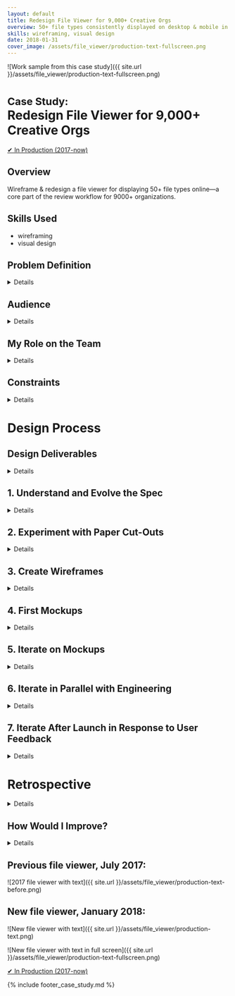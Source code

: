 ```yaml
---
layout: default
title: Redesign File Viewer for 9,000+ Creative Orgs
overview: 50+ file types consistently displayed on desktop & mobile in "as close to a perfect release as we've had."
skills: wireframing, visual design
date: 2018-01-31
cover_image: /assets/file_viewer/production-text-fullscreen.png
---
```


![Work sample from this case study]({{ site.url }}/assets/file_viewer/production-text-fullscreen.png)

# <small>Case Study:</small> <br />Redesign File Viewer for 9,000+ Creative Orgs

<a href="https://www.submittable.com/" type="button" class="btn btn-success" target="_blank">&#10004; In Production (2017-now)</a>

## Overview

Wireframe & redesign a file viewer for displaying 50+ file types online&mdash;a core part of the review workflow for 9000+ organizations.

## Skills Used

* wireframing
* visual design

## Problem Definition

<details>
  <p>
    Submittable provides online tools to manage submissions and applications. A core part of this product involves reviewing various uploaded files to judge any given submission. Our previous file viewer implementation and interface depended on a Box library that Box would discontinue. This external deadline created an opportunity to revisit the UX for reviewing any kind of file Submittable accepts. The previous file viewer had discordant interfaces for viewing text-based files, images, audio, and video. It was responsible for over 50 distinct file types. We defined success as a consistent interface that was no longer dependent on Box.
  </p>
</details>

## Audience

<details>
  <p>
    Our target users were the majority of the 9,000+ Submittable organizations who used our online file viewer to review submissions. This excluded the minority of organizations who reviewed files outside of Submittable—paper, Kindle, or offline. A specific ratio of organizations who used our file viewer to those who reviewed files elsewhere was not available or measured.
  </p>
  <p>
    Organizations ranged from literary journals with a single editor to large teams with multi-stage review processes.
  </p>
  <p>
    No personas existed; due to the strict engineering deadline, we did not invest time to create them.
  </p>
</details>

## My Role on the Team

<details>
  <p>
    As <strong>Senior UX Designer</strong>, in August 2017, I joined a team consisting of:
  </p>

  <ul>
    <li>a visual designer&mdash;departed before project completion</li>
    <li>a product manager (PM)</li>
    <li>two engineers</li>
  </ul>

  <p>
    From August-October, I ran deliverables by the visual designer and the PM. Afterwards, I largely collaborated with engineering on the implementation.
  </p>
</details>

## Constraints

<details>
  <p>Our primary constraints:</p>

  <ol>
    <li>Hard deadline to be in production for 100% of Submittable organizations by January 15, 2018&mdash;when the Box View API would be discontinued.</li>
    <li>I was 100% remote for all but the initial 2 weeks of the project. This limited time for any casual, in-person testing.</li>
    <li>I planned to take one month of paternity leave in early Fall 2017.</li>
    <li>Our only source of user feedback were customer support requests. We did not budget time for prototype or usability testing due to the hard deadline and uncertainty with how much time engineering would need for the new implementation.</li>
  </ol>
</details>

# Design Process

## Design Deliverables

<details>
  <ol>
    <li>
      Engineering and the PM requested mockups in InVision for viewing:
      <ul>
        <li>text-based files</li>
        <li>image files</li>
        <li>audio files</li>
        <li>video files</li>
      </ul>
    </li>

    <li>
      I advocated for and got buy in to create more iterative designs consisting of paper prototypes and wireframes.
    </li>

  </ol>
</details>

## 1. Understand and Evolve the Spec

<details>
  <p>
    The product manager started a spec with what functionality and UI affordances the new file viewer had to support. She also collected a few UI examples of other viewers in an InVision board. I started capturing screenshots of how our current viewer handled various file types. I noted inconsistencies, got clarifications about historical decisions, and captured cases not covered in the spec. For example, how do we handle files a submitter can upload but our file converter cannot render, such as executables?
  </p>

  <p><img src="{{ site.url }}/assets/file_viewer/initial-notes.jpg" alt="Notes on current UI"></p>
</details>

## 2. Experiment with Paper Cut-Outs

<details>
  <p>
    Due to the increasing number of states across the four file types (text, image, audio, video), I began on paper. I sketched affordances, cut them out, and rearranged them. The goal was to create more consistency across file type controls that are not naturally related.
  </p>

  <blockquote>
    <p>Can we find consistency across affordances like previous/next page in a document and volume controls in audio &amp; video?</p>
  </blockquote>

  <p><img src="{{ site.url }}/assets/file_viewer/paper-ui.jpg" alt="Reorder-able paper affordances"></p>

  <p>
    Afterwards, I worked bottom-up from the smallest UI elements to larger patterns. I played with different hierarchies within the file viewers.
  </p>

  <p><img src="{{ site.url }}/assets/file_viewer/hierarchy-concepts.jpg" alt="Hierarchy concept sketches"></p>

  <p>
    I shared these concepts in person with the PM, the visual designer. I proceeded to wireframes without significant feedback.
  </p>

  <blockquote>
    <p>Being in person was invaluable to physically moving around UI affordances in meetings, though I subsequently didn&#39;t capture all the states we experimented with.</p>
  </blockquote>

</details>

## 3. Create Wireframes

<details>
  <p>
    There were no wireframes or wireframing process at Submittable. I decided to introduce InVision Freehand to the team since we were already using InVision prototypes. I hoped the monochrome palette would make it clear these weren’t the mocks the team expected from me.
  </p>

  <p>
    I employed <a href="https://www.scotthurff.com/posts/why-your-user-interface-is-awkward-youre-ignoring-the-ui-stack/">Scott Hurff&#39;s UI Stack concept</a> to structure my wireframes into more thorough states.
  </p>

  <p><img src="{{ site.url }}/assets/file_viewer/ui-stack.jpg" alt="The UI Stack"></p>

  <p>
    I surprised my team with the number of states I covered. They wondered how these states rendered in our current viewer. Thus, I included a screenshot of the current state before each wireframed screen.
  </p>

  <p><img src="{{ site.url }}/assets/file_viewer/wires-1.png" alt="Initial wireframes in Freehand"></p>

  <p><img src="{{ site.url }}/assets/file_viewer/wires-1-compare.png" alt="Detailed wireframes in Freehand"></p>

  <blockquote>
    <p>Freehand made it easy to show many low-fi screens at once, but quite difficult to leave comments.</p>
  </blockquote>

  <p>
    Users could only comment by inserting text into the Freehand itself. This proved to be a frustrating and limiting deviation from InVision prototype comments.
  </p>

  <p>
    Only at this point did the visual designer inform me that we would also need mobile web designs for the viewer. I regretted not seeking that clarification up front in the spec, but added the mobile states:
  </p>

  <p><img src="{{ site.url }}/assets/file_viewer/wires-2-mobile.png" alt="Mobile wireframes in Freehand"></p>

  <p><img src="{{ site.url }}/assets/file_viewer/wires-2-mobile-detail.png" alt="Detailed mobile wireframes in Freehand"></p>

</details>

## 4. First Mockups

<details>
  <p>
    By September 2017, I expected to start paternity leave any day. After I got approval for my wireframes, I proceeded to create the first mockups in Sketch.
  </p>

  <p>
    I started with viewing text files. Engineering agreed that text files were crucial and they would start with that viewer experience.
  </p>

  <p><img src="{{ site.url }}/assets/file_viewer/mocks-1.png" alt="My first mockups"></p>

  <p>
    When I finished the initial mockups, I walked the visual designer through my InVision screens and Sketch artboards. Then, I went on paternity leave for 30 days.
  </p>
</details>

## 5. Iterate on Mockups

<details>
  <p>
    In the intervening 30 days, the visual designer had iterated quite a bit on my initial mocks.
  </p>

  <p><img src="{{ site.url }}/assets/file_viewer/mocks-iterated.png" alt="Mockup iterations during my leave"></p>

  <p>
    I returned from paternity leave just as the visual designer announced she was departing from the company. I iterated on the final visual details to the satisfaction of product and engineering.
  </p>

  <p><img src="{{ site.url }}/assets/file_viewer/mocks-final.png" alt="My final mockups"></p>

  <p><img src="{{ site.url }}/assets/file_viewer/mocks-final-mobile.png" alt="My final mobile mockups"></p>
</details>

## 6. Iterate in Parallel with Engineering

<details>
  <p>
    Engineering began building in October 2017. They based the backend implementation on their requirements. They based the frontend implementation on my final mockups. I worked closely with the lead frontend engineer to work out small details.
  </p>

  <p>
    I started a Google Doc to keep a running list of improvements based on his emerging implementation.
  </p>

  <blockquote>
    <p>My feedback took the form of an observed vs. expected list of items for the engineer to triage.</p>
  </blockquote>

  <p>
    The process worked well for the two of us. We worked through the list, encouraging other stakeholders to provide input. They did so and followed my format.
  </p>

  <p><img src="{{ site.url }}/assets/file_viewer/eng-diffs.png" alt="Observed-expected feedback example"></p>

  <p>There were no substantial UI changes at this phase.</p>
</details>

## 7. Iterate After Launch in Response to User Feedback

<details>
  <p>
    Our VP of Engineering praised the production release of the new file viewer to being as close to a perfect release as they&#39;ve had.
  </p>

  <p>
    Submittable organizations who&#39;ve been longtime customers praised the file viewer:
  </p>

  <blockquote>
    <p>&quot;I&#39;m LIKING what I see so far...&quot; <br />&mdash;a longtime customer</p>
  </blockquote>

  <p>
    Most customer support requests involved backend issues (e.g. missing fonts, unsupported files). The only prominent UI issue came from the bottom toolbar when viewing text files:
  </p>

  <p><img src="{{ site.url }}/assets/file_viewer/notch-problem.png" alt="Reading issue from bottom toolbar"></p>

  <p>
    I suggested a few alternatives to our own innocent &quot;notch&quot; problem:
  </p>

  <p><img src="{{ site.url }}/assets/file_viewer/notch-solutions.png" alt="Reading issue solutions"></p>

  <p>
    We expanded the toolbar to be full width. This reduced the viewing area by one line of text but never interfered with the reading experience.
  </p>
</details>

# Retrospective

<details>
  <p>
    We reached our design goal of a new file viewer with a more consistent interface across 50+ file types. Engineering deemed the new viewer a success. We interpreted the lack of customer support issues as a big positive.
  </p>

  <p>
    I am satisfied with how the new file viewer looks and works. I'm proud of covering more states, especially loading and error states for users who experience slowness or problems. The mobile redesign was also a step in a more focused direction for 20% of our 2017 traffic.
  </p>
</details>

## How Would I Improve?

<details>
  <p>
    If I were to do this project again:
  </p>

  <ol>
    <li>
      <p>
        <strong>Avoid InVision Freehand for feedback.</strong> Commenting by inserting text is a poor feedback experience that didn&#39;t reflect well on wireframing as an approach. Seeking comments elsewhere would reduce friction when introducing wireframing to a team unfamiliar with the technique.
      </p>
    </li>
    <li>
      <p>
        <strong>Trade visual design time for usability testing.</strong> This was painfully missing from our process. Perhaps we got lucky that users were happy with the approach our interface took. I prefer to validate my guesses.
      </p>
    </li>
    <li>
      <p>
        <strong>Seek explicit user feedback, earlier.</strong> Submittable is reliant on qualitative feedback and lacks certain product metrics. Thus, I would seek direct feedback from users. During this project I suggested:
      </p>

      <ul>
        <li>
          doing a task analysis or otherwise light prototype testing using our InVision mockups
        </li>
        <li>
          prompting organizations for file viewer feedback via Intercom while they&#39;re in the product
        </li>
        <li>
          emailing a follow up survey to organizations who&#39;ve used the new file viewer
        </li>
      </ul>

      <p>
        We didn&#39;t act on those ideas. Product wasn’t convinced the UI changes were obvious enough such that asking for feedback would be meaningful. I would still pursue some form of follow feedback to test our assumptions, especially at the interaction level.
      </p>
    </li>
  </ol>
</details>

## Previous file viewer, July 2017:

![2017 file viewer with text]({{ site.url }}/assets/file_viewer/production-text-before.png)

## New file viewer, January 2018:

![New file viewer with text]({{ site.url }}/assets/file_viewer/production-text.png)

![New file viewer with text in full screen]({{ site.url }}/assets/file_viewer/production-text-fullscreen.png)

<a href="https://www.submittable.com/" type="button" class="btn btn-success" target="_blank">&#10004; In Production (2017-now)</a>

{% include footer_case_study.md %}
